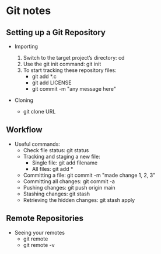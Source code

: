 # Git notes

## Setting up a Git Repository

- Importing
  1. Switch to the target project’s directory: cd
  2. Use the git init command: git init
  3. To start tracking these repository files: 
     - git add *.c
     - git add LICENSE
     - git commit -m "any message here"

- Cloning 
  - git clone URL

## Workflow

- Useful commands:
  - Check file status: git status 
  - Tracking and staging a new file:
    - Single file: git add filename
    - All files: git add *
  - Committing a file: git commit -m "made change 1, 2, 3"
  - Committing all changes: git commit -a
  - Pushing changes: git push origin main
  - Stashing changes: git stash
  - Retrieving the hidden changes: git stash apply

## Remote Repositories

- Seeing your remotes
  - git remote 
  - git remote -v
